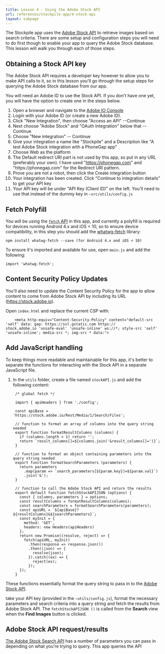 ```yaml
---
title: Lesson 4 - Using the Adobe Stock API
url: references/stockpile-app/4-stock-api
layout: subpage
---
```


The Stockpile app uses the [Adobe Stock API](https://www.adobe.io/apis/creativecloud/stock/) to retrieve images based on search criteria. There are some setup and configuration steps you will need to do first though to enable your app to query the Adobe Stock database. This lesson will walk you through each of those steps. 

## Obtaining a Stock API key
The Adobe Stock API requires a developer key however to allow you to make API calls to it, so in this lesson you'll go through the setup steps for querying the Adobe Stock database from our app. 

<div class="alert--info">You will need an Adobe ID to use the Stock API. If you don't have one yet, you will have the option to create one in the steps below. </div>

1. Open a browser and navigate to the [Adobe IO Console](https://console.adobe.io/integrations)
2. Login with your Adobe ID (or create a new Adobe ID).
2. Click "New Integration", then choose "Access an API" --Continue
3. Next choose "Adobe Stock" and "OAuth Integration" below that -- Continue
4. Choose "New integration" -- Continue
5. Give your integration a name like "Stockpile" and a Description like "A test Adobe Stock integration with a PhoneGap app"
6. Choose Web as the platform
7. The Default redirect URI part is not used by this app, so put in any URL (preferably your own). I have used "https://phonegap.com" and "https://phonegap\.com" for the Redirect URI pattern.
8. Prove you are not a robot, then click the Create integration button
9. Your integration has been created. Click "Continue to integration details" to get your API key
10. Your API key will be under "API Key (Client ID)" on the left. You'll need to use that instead of the dummy key in `~src/utils/config.js`

## Fetch Polyfill

You will be using the [`fetch` API](https://developer.mozilla.org/en-US/docs/Web/API/Fetch_API) in this app, and currently a polyfill is required for devices running Android 4.x and iOS < 10, so to ensure device compatibility, in this step you should add the [whatwg-fetch](https://github.github.io/fetch/) library: 
	
	npm install whatwg-fetch --save (for Android 4.x and iOS < 10)

To ensure it's imported and available for use, open `main.js` and add the following:

	import 'whatwg-fetch';

## Content Security Policy Updates
You'll also need to update the Content Security Policy for the app to allow content to come from Adobe Stock API by including its URL (https://stock.adobe.io). 

Open `index.html` and replace the current CSP with:

		<meta http-equiv="Content-Security-Policy" content="default-src 'self' data: gap: https://ssl.gstatic.com https://
	stock.adobe.io 'unsafe-eval' 'unsafe-inline' ws://*; style-src 'self' 'unsafe-inline'; media-src *; img-src * data:">

## Add JavaScript handling
To keep things more readable and maintainable for this app, it's better to separate the functions for interacting with the Stock API in a separate JavaScript file. 

1. In the `utils` folder, create a file named `stockAPI.js` and add the following content:

		/* global fetch */

		import { apiHeaders } from './config';

		const apiBase = 'https://stock.adobe.io/Rest/Media/1/Search/Files';

		// function to format an array of columns into the query string needed
		export function formatResultColumns (columns) {
		  if (columns.length < 1) return '';
		  return `result_columns[]=${columns.join('&result_columns[]=')}`;
		}

		// function to format an object containing parameters into the query string needed
		export function formatSearchParameters (parameters) {
		  return parameters
		    .map(param => `search_parameters[${param.key}]=${param.val}`)
		    .join('&');
		}

		// function to call the Adobe Stock API and return the results
		export default function fetchStockAPIJSON (options) {
		  const { columns, parameters } = options;
		  const resultColumns = formatResultColumns(columns);
		  const searchParameters = formatSearchParameters(parameters);
		  const apiURL = `${apiBase}?${resultColumns}&${searchParameters}`;
		  const myInit = {
		    method: 'GET',
		    headers: new Headers(apiHeaders)
		  };
		  return new Promise((resolve, reject) => {
		    fetch(apiURL, myInit)
		      .then(response => response.json())
		      .then((json) => {
		        resolve(json);
		      }).catch((ex) => {
		        reject(ex);
		      });
		  });
		}
		
These functions essentially format the query string to pass in to the [Adobe Stock API](https://www.adobe.io/apis/creativecloud/stock/docs/api/search.html).

take your API key (provided in the `~utils/config.js`), format the necessary parameters and search criteria into a query string and fetch the results from Adobe Stock API. The `fetchStockAPIJSON ()` is called from the **Search** view when the **Find Images** button is clicked.

## Adobe Stock API request/results
[The Adobe Stock Search API](https://www.adobe.io/apis/creativecloud/stock/docs/api/search.html) has a number of parameters you can pass in depending on what you're trying to query. This app queries the API 
